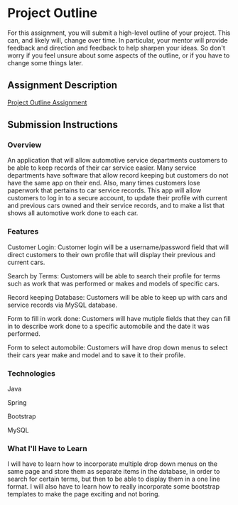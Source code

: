# Project Outline
For this assignment, you will submit a high-level outline of your project. This can, and likely will, change over time. In particular, your mentor will provide feedback and direction and feedback to help sharpen your ideas. So don't worry if you feel unsure about some aspects of the outline, or if you have to change some things later.

## Assignment Description
[Project Outline Assignment](https://education.launchcode.org/liftoff/assignments/project-outline/)

## Submission Instructions

### Overview
An application that will allow automotive service departments customers to be able to keep records of their car service easier. Many service departments have software that allow record keeping but customers do not have the same app on their end. Also, many times customers lose paperwork that pertains to car service records. This app will allow customers to log in to a secure account, to update their profile with current and previous cars owned and their service records, and to make a list that shows all automotive work done to each car.

### Features

Customer Login: Customer login will be a username/password field that will direct customers to their own profile that will display their previous and current cars.

Search by Terms: Customers will be able to search their profile for terms such as work that was performed or makes and models of specific cars.

Record keeping Database: Customers will be able to keep up with cars and service records via MySQL database.

Form to fill in work done: Customers will have mutiple fields that they can fill in to describe work done to a specific automobile and the date it was performed.

Form to select automobile: Customers will have drop down menus to select their cars year make and model and to save it to their profile.

### Technologies
Java

Spring

Bootstrap

MySQL


### What I'll Have to Learn
I will have to learn how to incorporate multiple drop down menus on the same page and store them as separate items in the database, in order to search for certain terms, but then to be able to display them in a one line format. I will also have to learn how to really incorporate some bootstrap templates to make the page exciting and not boring.